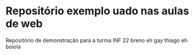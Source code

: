 # Repositório exemplo uado nas aulas de web
Repositório de demonstração para a turma INF 22
breno eh gay
thiago eh boiola
